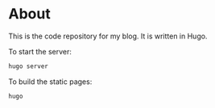 # About

This is the code repository for my blog. It is written in Hugo.

To start the server:

```bash
hugo server
```
To build the static pages:

```bash
hugo
```

